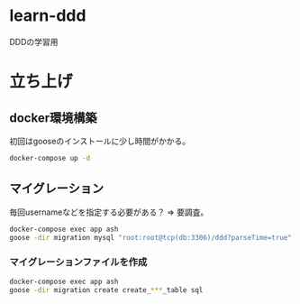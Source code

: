 # learn-ddd
DDDの学習用

# 立ち上げ
## docker環境構築
初回はgooseのインストールに少し時間がかかる。

```bash
docker-compose up -d
```

## マイグレーション
毎回usernameなどを指定する必要がある？ => 要調査。

```bash
docker-compose exec app ash
goose -dir migration mysql "root:root@tcp(db:3306)/ddd?parseTime=true" up
```

### マイグレーションファイルを作成
```bash
docker-compose exec app ash
goose -dir migration create create_***_table sql
```
